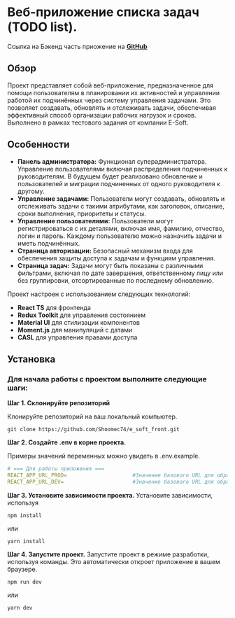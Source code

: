 # Веб-приложение списка задач (TODO list).

Ссылка на Бэкенд часть приожение на __[GitHub](https://github.com/Shoomec74/e_soft_task)__

## Обзор

Проект представляет собой веб-приложение, предназначенное для помощи пользователям в планировании их активностей и управлении работой их подчинённых через систему управления задачами. Это позволяет создавать, обновлять и отслеживать задачи, обеспечивая эффективный способ организации рабочих нагрузок и сроков. Выполнено в рамках тестового задания от компании E-Soft.

## Особенности

- **Панель администратора:** Функционал суперадминистратора. Управление пользователями включая распределения подчиненных к руководителям. В будущем будет реализовано обновление и пользователей и миграции подчиненных от одного руководителя к другому.
- **Управление задачами:** Пользователи могут создавать, обновлять и отслеживать задачи с такими атрибутами, как заголовок, описание, сроки выполнения, приоритеты и статусы.
- **Управление пользователями:** Пользователи могут регистрироваться с их деталями, включая имя, фамилию, отчество, логин и пароль. Каждому пользователю можно назначить задачи и иметь подчинённых.
- **Страница авторизации:** Безопасный механизм входа для обеспечения защиты доступа к задачам и функциям управления.
- **Страница задач:** Задачи могут быть показаны с различными фильтрами, включая по дате завершения, ответственному лицу или без группировки, отсортированные по последнему обновлению.

Проект настроен с использованием следующих технологий:

- __React TS__ для фронтенда
- __Redux Toolkit__ для управления состоянием
- __Material UI__ для стилизации компонентов
- __Moment.js__ для манипуляций с датами
- __CASL__ для управления правами доступа

## Установка
### Для начала работы с проектом выполните следующие шаги:

**Шаг 1. Склонируйте репозиторий**

Клонируйте репозиторий на ваш локальный компьютер.
```
git clone https://github.com/Shoomec74/e_soft_front.git
```

**Шаг 2. Создайте .env в корне проекта.**

Примеры значений переменных можно увидеть в .env.example.

```yaml
# === Для работы приложения ===
REACT_APP_URL_PROD=                     #Значение базового URL для обращений к API сервера например: https://cleanwaveapp.ru
REACT_APP_URL_DEV=                      #Значение базового URL для обращений к API сервера на локальной машине например: http://localhost:3000
```
**Шаг 3. Установите зависимости проекта.**
Установите зависимости, используя
```
npm install
```
или
```
yarn install
```

**Шаг 4. Запустите проект.**
Запустите проект в режиме разработки, используя команды. Это автоматически откроет приложение в вашем браузере.
```
npm run dev
```
или
```
yarn dev
```

